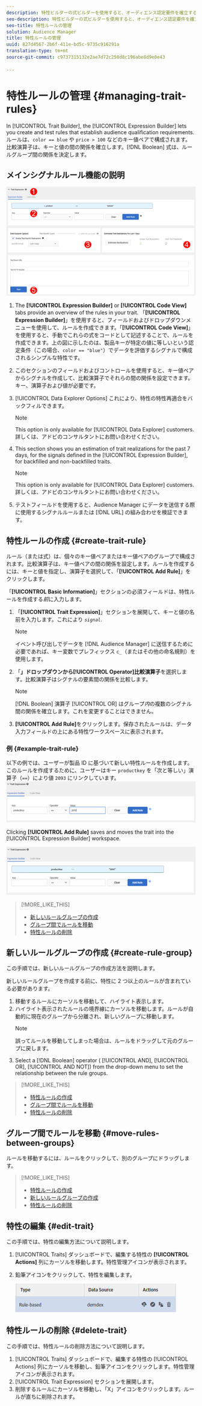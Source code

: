 ```yaml
---
description: 特性ビルダーの式ビルダーを使用すると、オーディエンス認定要件を確立するルールを作成およびテストできます。ルールは、「color == blue」または「price > 100」などのキー値ペアで構成されます。比較演算子は、キーと値の間の関係を確立します。ブール式は、ルールグループ間の関係を判別します。
seo-description: 特性ビルダーの式ビルダーを使用すると、オーディエンス認定要件を確立するルールを作成およびテストできます。ルールは、「color == blue」または「price > 100」などのキー値ペアで構成されます。比較演算子は、キーと値の間の関係を確立します。ブール式は、ルールグループ間の関係を判別します。
seo-title: 特性ルールの管理
solution: Audience Manager
title: 特性ルールの管理
uuid: 827d4567-2b6f-411e-bd5c-9735c916291a
translation-type: tm+mt
source-git-commit: c9737315132e2ae7d72c250d8c196abe8d9e0e43

---
```



# 特性ルールの管理 {#managing-trait-rules}

In [!UICONTROL Trait Builder], the [!UICONTROL Expression Builder] lets you create and test rules that establish audience qualification requirements. ルールは、`color == blue` や `price > 100` などのキー値ペアで構成されます。比較演算子は、キーと値の間の関係を確立します。[!DNL Boolean] 式は、ルールグループ間の関係を決定します。

<!-- c_tb_rules.xml -->

## メインシグナルルール機能の説明

![](assets/manage-trait-rules.png)

1. The **[!UICONTROL Expression Builder]** or **[!UICONTROL Code View]** tabs provide an overview of the rules in your trait. 「**[!UICONTROL Expression Builder]**」を使用すると、フィールドおよびドロップダウンメニューを使用して、ルールを作成できます。「**[!UICONTROL Code View]**」を使用すると、手動でこれらの式をコードとして記述することで、ルールを作成できます。上の図に示したのは、製品キーが特定の値に等しいという認定条件（この場合、`color == "blue"`）でデータを評価するシグナルで構成されるシンプルな特性です。

1. このセクションのフィールドおよびコントロールを使用すると、キー値ペアからシグナルを作成して、比較演算子でそれらの間の関係を設定できます。キー、演算子および値が必要です。
1. [!UICONTROL Data Explorer Options] これにより、特性の特性再適合をバックフィルできます。
   >[!NOTE]
   >
   >This option is only available for [!UICONTROL Data Explorer] customers. 詳しくは、アドビのコンサルタントにお問い合わせください。
1. This section shows you an estimation of trait realizations for the past 7 days, for the signals defined in the [!UICONTROL Expression Builder], for backfilled and non-backfilled traits.
   >[!NOTE]
   >
   >This option is only available for [!UICONTROL Data Explorer] customers. 詳しくは、アドビのコンサルタントにお問い合わせください。
1. テストフィールドを使用すると、Audience Manager にデータを送信する際に使用するシグナルルールまたは [!DNL URL] の組み合わせを検証できます。

## 特性ルールの作成 {#create-trait-rule}

ルール（または式）は、個々のキー値ペアまたはキー値ペアのグループで構成されます。比較演算子は、キー値ペアの間の関係を設定します。ルールを作成するには、キーと値を指定し、演算子を選択して、「**[!UICONTROL Add Rule]**」をクリックします。

<!-- t_tb_create_rules.xml -->

「**[!UICONTROL Basic Information]**」セクションの必須フィールドは、特性ルールを作成する&#x200B;*前*&#x200B;に入力します。

1. 「**[!UICONTROL Trait Expression]**」セクションを展開して、キーと値の名前を入力します。これにより *`signal`*.
   >[!NOTE]
   >
   >イベント呼び出しでデータを [!DNL Audience Manager] に送信するために必要であれば、キー変数でプレフィックス `c_`（またはその他の命名規則）を使用します。
1. 「[](../../features/traits/trait-comparison-operators.md)**」ドロップダウンから[!UICONTROL Operator]比較演算子**&#x200B;を選択します。比較演算子はシグナルの要素間の関係を比較します。
   >[!NOTE]
   >
   >[!DNL Boolean] 演算子 [!UICONTROL OR] はグループ&#x200B;*内*&#x200B;の複数のシグナル間の関係を確立します。これを変更することはできません。
1. **[!UICONTROL Add Rule]**&#x200B;をクリックします。保存されたルールは、データ入力フィールドの上にある特性ワークスペースに表示されます。

### 例 {#example-trait-rule}

以下の例では、ユーザーが製品 ID に基づいて新しい特性ルールを作成します。このルールを作成するために、ユーザーはキー `productkey` を「次と等しい」演算子（`==`）により値 `2093` にリンクしています。
![](assets/tb_sample_rule1.png)

Clicking **[!UICONTROL Add Rule]** saves and moves the trait into the [!UICONTROL Expression Builder] workspace.

![](assets/tb_sample_rule2.png)

>[!MORE_LIKE_THIS]
>
>* [新しいルールグループの作成](../../features/traits/manage-trait-rules.md#create-rule-group)
>* [グループ間でルールを移動](../../features/traits/manage-trait-rules.md#move-rules-between-groups)
>* [特性ルールの削除](../../features/traits/manage-trait-rules.md#delete-trait)


## 新しいルールグループの作成 {#create-rule-group}

この手順では、新しいルールグループの作成方法を説明します。

<!-- t_tb_new_rule_group.xml -->

新しいルールグループを作成する前に、特性に 2 つ以上のルールが含まれている必要があります。

1. 移動するルールにカーソルを移動して、ハイライト表示します。
1. ハイライト表示されたルールの境界線にカーソルを移動します。ルールが自動的に現在のグループから分離され、新しいグループに移動します。
   >[!NOTE]
   >
   >誤ってルールを移動してしまった場合は、ルールをドラッグして元のグループに戻します。
1. Select a [!DNL Boolean] operator ( [!UICONTROL AND], [!UICONTROL OR], [!UICONTROL AND NOT]) from the drop-down menu to set the relationship between the rule groups.

>[!MORE_LIKE_THIS]
>
>* [特性ルールの作成](../../features/traits/manage-trait-rules.md#create-trait-rule)
>* [グループ間でルールを移動](../../features/traits/manage-trait-rules.md#move-rules-between-groups)
>* [特性ルールの削除](../../features/traits/manage-trait-rules.md#delete-trait)


## グループ間でルールを移動 {#move-rules-between-groups}

ルールを移動するには、ルールをクリックして、別のグループにドラッグします。

>[!MORE_LIKE_THIS]
>
>* [特性ルールの作成](../../features/traits/manage-trait-rules.md#create-trait-rule)
>* [新しいルールグループの作成](../../features/traits/manage-trait-rules.md#create-rule-group)
>* [特性ルールの削除](../../features/traits/manage-trait-rules.md#delete-trait)


## 特性の編集 {#edit-trait}

この手順では、特性の編集方法について説明します。

<!-- t_tb_edit.xml -->

1. [!UICONTROL Traits] ダッシュボードで、編集する特性の **[!UICONTROL Actions]** 列にカーソルを移動します。特性管理アイコンが表示されます。
1. 鉛筆アイコンをクリックして、特性を編集します。

   ![](assets/tb_edit_trait.png)

## 特性ルールの削除 {#delete-trait}

この手順では、特性ルールの削除方法について説明します。

<!-- t_tb_delete_rule.xml -->

1. [!UICONTROL Traits] ダッシュボードで、編集する特性の [!UICONTROL Actions] 列にカーソルを移動し、鉛筆アイコンをクリックします。特性管理アイコンが表示されます。
1. [!UICONTROL Trait Expression] セクションを展開します。
1. 削除するルールにカーソルを移動し、「X」アイコンをクリックします。ルールが直ちに削除されます。